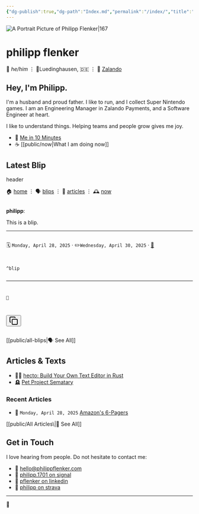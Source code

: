 ```yaml
---
{"dg-publish":true,"dg-path":"Index.md","permalink":"/index/","title":"this is philipp","tags":["gardenEntry"]}
---
```


![A Portrait Picture of Philipp Flenker|167](/img/user/attachments/IMG_7628.jpeg)
# philipp flenker
💬 _he/him_ ⋮ 📍Luedinghausen, 🇩🇪 ⋮ 💼 [Zalando](https://engineering.zalando.com/)
## Hey, I'm Philipp.
I'm a husband and proud father. I like to run, and I collect Super Nintendo games. I am an Engineering Manager in Zalando Payments, and a Software Engineer at heart.

I like to understand things. Helping teams and people grow gives me joy.

- 🪪 [Me in 10 Minutes](https://flenker.blog/about-me/)
- ☕ [[public/now\|What I am doing now]]

## Latest Blip
<p><span><span alt="20250428204625 > ^blip" src="20250428204625#^blip" class="internal-embed markdown-embed inline-embed is-loaded"><div class="markdown-embed-title"></div><div class="markdown-preview-view markdown-rendered show-indentation-guide mod-frontmatter mod-ui"><pre class="frontmatter language-yaml" tabindex="0" style="display: none;"><code class="language-yaml is-loaded"><span class="token key atrule">title</span><span class="token punctuation">:</span> Untitled
<span class="token key atrule">dg-home</span><span class="token punctuation">:</span> <span class="token boolean important">false</span>
<span class="token key atrule">dg-show-inline-title</span><span class="token punctuation">:</span> <span class="token boolean important">false</span>
<span class="token key atrule">dg-pinned</span><span class="token punctuation">:</span> <span class="token boolean important">false</span>
<span class="token key atrule">dg-home-link</span><span class="token punctuation">:</span> <span class="token boolean important">false</span>
<span class="token key atrule">dg-publish</span><span class="token punctuation">:</span> <span class="token boolean important">true</span>
<span class="token key atrule">type</span><span class="token punctuation">:</span> blip
<span class="token key atrule">disabled rules</span><span class="token punctuation">:</span> <span class="token punctuation">[</span>yaml<span class="token punctuation">-</span>title<span class="token punctuation">,</span> yaml<span class="token punctuation">-</span>title<span class="token punctuation">-</span>alias<span class="token punctuation">,</span> file<span class="token punctuation">-</span>name<span class="token punctuation">-</span>heading<span class="token punctuation">]</span>
<span class="token key atrule">created-date</span><span class="token punctuation">:</span> <span class="token datetime number">2025-04-28T20:46:25</span>
<span class="token key atrule">updated-date</span><span class="token punctuation">:</span> <span class="token datetime number">2025-04-30T11:49:23</span></code><button class="copy-code-button"><svg xmlns="http://www.w3.org/2000/svg" width="24" height="24" viewBox="0 0 24 24" fill="none" stroke="currentColor" stroke-width="2" stroke-linecap="round" stroke-linejoin="round" class="svg-icon lucide-copy"><rect x="8" y="8" width="14" height="14" rx="2" ry="2"></rect><path d="M4 16c-1.1 0-2-.9-2-2V4c0-1.1.9-2 2-2h10c1.1 0 2 .9 2 2"></path></svg></button></pre>
<p dir="auto"><span alt="header" src="header" class="internal-embed markdown-embed inline-embed is-loaded"><div class="markdown-embed-title">header</div><div class="markdown-preview-view markdown-rendered show-indentation-guide mod-frontmatter mod-ui"><pre class="frontmatter language-yaml" tabindex="0" style="display: none;"><code class="language-yaml is-loaded"><span class="token key atrule">dg-home</span><span class="token punctuation">:</span> <span class="token boolean important">false</span>
<span class="token key atrule">dg-show-inline-title</span><span class="token punctuation">:</span> <span class="token boolean important">false</span>
<span class="token key atrule">dg-pinned</span><span class="token punctuation">:</span> <span class="token boolean important">false</span>
<span class="token key atrule">dg-home-link</span><span class="token punctuation">:</span> <span class="token boolean important">false</span>
<span class="token key atrule">dg-publish</span><span class="token punctuation">:</span> <span class="token boolean important">false</span>
<span class="token key atrule">type</span><span class="token punctuation">:</span> post
<span class="token key atrule">disabled rules</span><span class="token punctuation">:</span> <span class="token punctuation">[</span>yaml<span class="token punctuation">-</span>title<span class="token punctuation">,</span> yaml<span class="token punctuation">-</span>title<span class="token punctuation">-</span>alias<span class="token punctuation">,</span> file<span class="token punctuation">-</span>name<span class="token punctuation">-</span>heading<span class="token punctuation">]</span>
<span class="token key atrule">created-date</span><span class="token punctuation">:</span> <span class="token datetime number">2025-04-30T09:01:17</span>
<span class="token key atrule">updated-date</span><span class="token punctuation">:</span> <span class="token datetime number">2025-04-30T09:01:33</span></code><button class="copy-code-button"><svg xmlns="http://www.w3.org/2000/svg" width="24" height="24" viewBox="0 0 24 24" fill="none" stroke="currentColor" stroke-width="2" stroke-linecap="round" stroke-linejoin="round" class="svg-icon lucide-copy"><rect x="8" y="8" width="14" height="14" rx="2" ry="2"></rect><path d="M4 16c-1.1 0-2-.9-2-2V4c0-1.1.9-2 2-2h10c1.1 0 2 .9 2 2"></path></svg></button></pre>
<p dir="auto">🏠 <a data-tooltip-position="top" aria-label="Index" data-href="Index" href="Index" class="internal-link" target="_blank" rel="noopener nofollow">home</a>  ⋮ 🗣️ <a data-tooltip-position="top" aria-label="all-blips" data-href="all-blips" href="all-blips" class="internal-link" target="_blank" rel="noopener nofollow">blips</a> ⋮  📝 <a data-tooltip-position="top" aria-label="All Articles" data-href="All Articles" href="All Articles" class="internal-link" target="_blank" rel="noopener nofollow">articles</a>  ⋮ 🕰️ <a data-href="now" href="now" class="internal-link" target="_blank" rel="noopener nofollow">now</a></p></div></span></p>
<div data-callout-metadata="" data-callout-fold="" data-callout="summary" class="callout node-insert-event"><div class="callout-title" dir="auto"><div class="callout-icon"><svg width="16" height="16"></svg></div><div class="callout-title-inner"><strong>philipp</strong>:</div></div><div class="callout-content">
<p dir="auto">This is a blip.</p>
<hr>
<div class="block-language-dataviewjs node-insert-event" style="overflow-x: auto;"><p dir="auto"><span>🗓️ <code>Monday, April 28, 2025</code>  · ✏️<code>Wednesday, April 30, 2025</code> · <a data-tooltip-position="top" aria-label="public/blips/20250428204625" data-href="public/blips/20250428204625" href="public/blips/20250428204625" class="internal-link" target="_blank" rel="noopener nofollow">🔗</a></span></p></div>
</div></div>
<pre><code>
^blip

- - -

 👾

</code><button class="copy-code-button"><svg xmlns="http://www.w3.org/2000/svg" width="24" height="24" viewBox="0 0 24 24" fill="none" stroke="currentColor" stroke-width="2" stroke-linecap="round" stroke-linejoin="round" class="svg-icon lucide-copy"><rect x="8" y="8" width="14" height="14" rx="2" ry="2"></rect><path d="M4 16c-1.1 0-2-.9-2-2V4c0-1.1.9-2 2-2h10c1.1 0 2 .9 2 2"></path></svg></button></pre></div></span></span></p>
[[public/all-blips\|🗣️ See All]]

## Articles & Texts
- 🧑‍💻 [hecto: Build Your Own Text Editor in Rust](https://flenker.blog/hecto/)
- 🪦 [Pet Project Sematary](https://flenker.blog/pet-project-sematary/)
### Recent Articles
<div><ul class="dataview list-view-ul"><li><span>📆 <code>Monday, April 28, 2025</code> <a data-tooltip-position="top" aria-label="public/Amazon 6 pager" data-href="public/Amazon 6 pager" href="public/Amazon 6 pager" class="internal-link" target="_blank" rel="noopener nofollow">Amazon's 6-Pagers</a></span></li></ul></div>
[[public/All Articles\|📝 See All]]

## Get in Touch
I love hearing from people. Do not hesitate to contact me:
- 📧 [hello@philippflenker.com](mailto:hello@philippflenker.com)
- 🔐 [philipp.1701 on signal](https://signal.me/#eu/gs5cb8Xjs5Pqo2UFnMnBASqp936nLEPIhjKqPTJFxZZES2C9blBNQ4RWZycBUSLM)
- 👔 [pflenker on linkedin](https://de.linkedin.com/in/pflenker)
- 👟 [philipp on strava](https://www.strava.com/athletes/126345196)

---

👾
